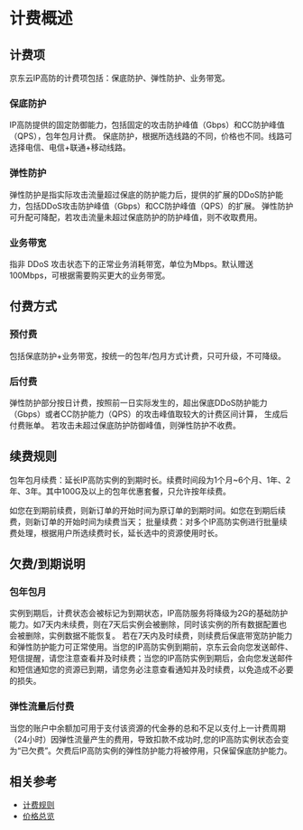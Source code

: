 # 计费概述

## 计费项
京东云IP高防的计费项包括：保底防护、弹性防护、业务带宽。

### 保底防护
IP高防提供的固定防御能力，包括固定的攻击防护峰值（Gbps）和CC防护峰值（QPS），包年包月计费。
保底防护，根据所选线路的不同，价格也不同。线路可选择电信、电信+联通+移动线路。

### 弹性防护
弹性防护是指实际攻击流量超过保底的防护能力后，提供的扩展的DDoS防护能力，包括DDoS攻击防护峰值（Gbps）和CC防护峰值（QPS）的扩展。
弹性防护可升配可降配，若攻击流量未超过保底防护的防护峰值，则不收取费用。

### 业务带宽
指非 DDoS 攻击状态下的正常业务消耗带宽，单位为Mbps。默认赠送100Mbps，可根据需要购买更大的业务带宽。

## 付费方式
### 预付费
包括保底防护+业务带宽，按统一的包年/包月方式计费，只可升级，不可降级。
### 后付费
弹性防护部分按日计费，按照前一日实际发生的，超出保底DDoS防护能力（Gbps）或者CC防护能力（QPS）的攻击峰值取较大的计费区间计算，
生成后付费账单。
若攻击未超过保底防护防御峰值，则弹性防护不收费。


## 续费规则
包年包月续费：延长IP高防实例的到期时长。续费时间段为1个月~6个月、1年、2年、3年。其中100G及以上的包年优惠套餐，只允许按年续费。

如您在到期前续费，则新订单的开始时间为原订单的到期时间。如您在到期后续费，则新订单的开始时间为续费当天；
批量续费：对多个IP高防实例进行批量续费处理，根据用户所选续费时长，延长选中的资源使用时长。


## 欠费/到期说明
### 包年包月
实例到期后，计费状态会被标记为到期状态，IP高防服务将降级为2G的基础防护能力。如7天内未续费，则在7天后实例会被删除，同时该实例的所有数据配置也会被删除，实例数据不能恢复。
若在7天内及时续费，则续费后保底带宽防护能力和弹性防护能力可正常使用。当您的IP高防实例到期前，京东云会向您发送邮件、短信提醒，请您注意查看并及时续费；当您的IP高防实例到期后，会向您发送邮件和短信通知您的资源已到期，请您务必注意查看通知并及时续费，以免造成不必要的损失。

### 弹性流量后付费
当您的账户中余额加可用于支付该资源的代金券的总和不足以支付上一计费周期（24小时）因弹性流量产生的费用，导致扣款不成功时,您的IP高防实例状态会变为“已欠费”。欠费后IP高防实例的弹性防护能力将被停用，只保留保底防护能力。


## 相关参考

- [计费规则](Billing-Rules.md)
- [价格总览](Price-Overview.md)
